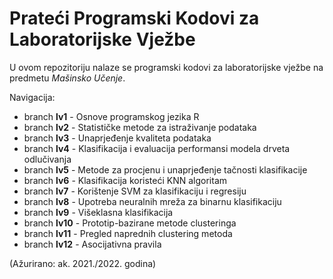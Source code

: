 # Prateći Programski Kodovi za Laboratorijske Vježbe

U ovom repozitoriju nalaze se programski kodovi za laboratorijske vježbe na predmetu *Mašinsko Učenje*.

Navigacija:

- branch **lv1** - Osnove programskog jezika R
- branch **lv2** - Statističke metode za istraživanje podataka
- branch **lv3** - Unaprjeđenje kvaliteta podataka
- branch **lv4** - Klasifikacija i evaluacija performansi modela drveta odlučivanja
- branch **lv5** - Metode za procjenu i unaprjeđenje tačnosti klasifikacije
- branch **lv6** - Klasifikacija koristeći KNN algoritam
- branch **lv7** - Korištenje SVM za klasifikaciju i regresiju
- branch **lv8** - Upotreba neuralnih mreža za binarnu klasifikaciju
- branch **lv9** - Višeklasna klasifikacija
- branch **lv10** - Prototip-bazirane metode clusteringa
- branch **lv11** - Pregled naprednih clustering metoda
- branch **lv12** - Asocijativna pravila

(Ažurirano: ak. 2021./2022. godina)
